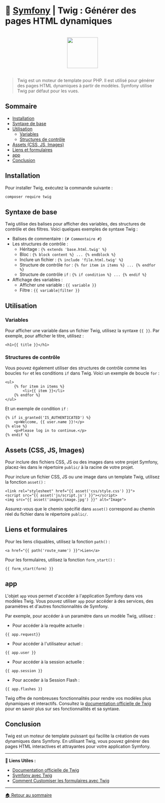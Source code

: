 # 🚀 **[Symfony](https://symfony.com/)** | Twig : Générer des pages HTML dynamiques

<br>

<center>
<img src="https://symfony.com/logos/symfony_black_03.png" width="100">
</center>

<br>

> Twig est un moteur de template pour PHP. Il est utilisé pour générer des pages HTML dynamiques à partir de modèles. Symfony utilise Twig par défaut pour les vues.

## Sommaire

-   [Installation](#installation)
-   [Syntaxe de base](#syntaxe-de-base)
-   [Utilisation](#utilisation)
    -   [Variables](#variables)
    -   [Structures de contrôle](#structures-de-contrôle)
-   [Assets (CSS, JS, Images)](#assets-css-js-images)
-   [Liens et formulaires](#liens-et-formulaires)
-   [app](#app)
-   [Conclusion](#conclusion)

## Installation

Pour installer Twig, exécutez la commande suivante :

```bash
composer require twig
```

## Syntaxe de base

Twig utilise des balises pour afficher des variables, des structures de contrôle et des filtres. Voici quelques exemples de syntaxe Twig :

-   Balises de commentaire : `{# Commentaire #}`
-   Les structures de contrôle :
    -   Héritage : `{% extends 'base.html.twig' %}`
    -   Bloc : `{% block content %} ... {% endblock %}`
    -   Inclure un fichier : `{% include 'file.html.twig' %}`
    -   Structure de contrôle `for` : `{% for item in items %} ... {% endfor %}`
    -   Structure de contrôle `if` : `{% if condition %} ... {% endif %}`
-   Affichage des variables :
    -   Afficher une variable : `{{ variable }}`
    -   Filtre : `{{ variable|filter }}`

## Utilisation

### Variables

Pour afficher une variable dans un fichier Twig, utilisez la syntaxe `{{ }}`. Par exemple, pour afficher le titre, utilisez :

```twig
<h1>{{ title }}</h1>
```

### Structures de contrôle

Vous pouvez également utiliser des structures de contrôle comme les boucles `for` et les conditions `if` dans Twig. Voici un exemple de boucle `for` :

```twig
<ul>
    {% for item in items %}
        <li>{{ item }}</li>
    {% endfor %}
</ul>
```

Et un exemple de condition `if` :

```twig
{% if is_granted('IS_AUTHENTICATED') %}
    <p>Welcome, {{ user.name }}!</p>
{% else %}
    <p>Please log in to continue.</p>
{% endif %}
```

## Assets (CSS, JS, Images)

Pour inclure des fichiers CSS, JS ou des images dans votre projet Symfony, placez-les dans le répertoire `public/` à la racine de votre projet.

Pour inclure un fichier CSS, JS ou une image dans un template Twig, utilisez la fonction `asset()` :

```twig
<link rel="stylesheet" href="{{ asset('css/style.css') }}">
<script src="{{ asset('js/script.js') }}"></script>
<img src="{{ asset('images/image.jpg') }}" alt="Image">
```

Assurez-vous que le chemin spécifié dans `asset()` correspond au chemin réel du fichier dans le répertoire `public/`.

## Liens et formulaires

Pour les liens cliquables, utilisez la fonction `path()` :

```twig
<a href="{{ path('route_name') }}">Lien</a>
```

Pour les formulaires, utilisez la fonction `form_start()` :

```twig
{{ form_start(form) }}
```

## app

L'objet `app` vous permet d'accéder à l'application Symfony dans vos modèles Twig. Vous pouvez utiliser `app` pour accéder à des services, des paramètres et d'autres fonctionnalités de Symfony.

Par exemple, pour accéder à un paramètre dans un modèle Twig, utilisez :

-   Pour accéder à la requête actuelle :

```twig
{{ app.request}}
```

-   Pour accéder à l'utilisateur actuel :

```twig
{{ app.user }}
```

-   Pour accéder à la session actuelle :

```twig
{{ app.session }}
```

-   Pour acceder à la Session Flash :

```twig
{{ app.flashes }}
```

Twig offre de nombreuses fonctionnalités pour rendre vos modèles plus dynamiques et interactifs. Consultez la [documentation officielle de Twig](https://twig.symfony.com/doc/3.x/) pour en savoir plus sur ses fonctionnalités et sa syntaxe.

## Conclusion

Twig est un moteur de template puissant qui facilite la création de vues dynamiques dans Symfony. En utilisant Twig, vous pouvez générer des pages HTML interactives et attrayantes pour votre application Symfony.

---

**🔗 Liens Utiles :**

-   [Documentation officielle de Twig](https://twig.symfony.com/doc/3.x/)
-   [Symfony avec Twig](https://symfony.com/doc/current/templating.html)
-   [Comment Customiser les formulaires avec Twig](https://symfony.com/doc/current/form/form_customization.html)

---

[🏠 Retour au sommaire](#)
